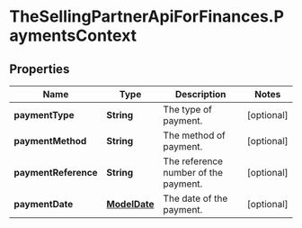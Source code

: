 # TheSellingPartnerApiForFinances.PaymentsContext

## Properties
Name | Type | Description | Notes
------------ | ------------- | ------------- | -------------
**paymentType** | **String** | The type of payment. | [optional] 
**paymentMethod** | **String** | The method of payment. | [optional] 
**paymentReference** | **String** | The reference number of the payment. | [optional] 
**paymentDate** | [**ModelDate**](ModelDate.md) | The date of the payment. | [optional] 


